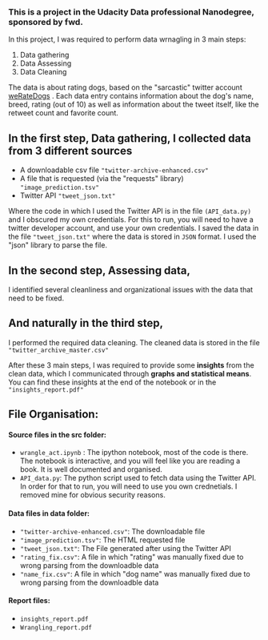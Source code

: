 ### This is a project in the Udacity Data professional Nanodegree, sponsored by fwd.

In this project, I was required to perform data wrnagling in 3 main steps:
1. Data gathering
2. Data Assessing
3. Data Cleaning

The data is about rating dogs, based on the "sarcastic" twitter account [weRateDogs](https://twitter.com/dog_rates?ref_src=twsrc%5Egoogle%7Ctwcamp%5Eserp%7Ctwgr%5Eauthor) . Each data entry contains information about the dog's name, breed, rating (out of 10) as well as information about the tweet itself, like the retweet count and favorite count.

## In the first step, Data gathering, I collected data from 3 different sources
- A downloadable csv file `"twitter-archive-enhanced.csv"`
- A file that is requested (via the "requests" library) `"image_prediction.tsv"`
- Twitter API `"tweet_json.txt"`

Where the code in which I used the Twitter API is in the file `(API_data.py)` and I obscured my own credentials. For this to run, you will need to have a twitter developer account, and use your own credentials.
I saved the data in the file `"tweet_json.txt"` where the data is stored in `JSON` format. I used the "json" library to parse the file.

## In the second step, Assessing data, 
I identified several cleanliness and organizational issues with the data that need to be fixed.

## And naturally in the third step, 
I performed the required data cleaning. The cleaned data is stored in the file `"twitter_archive_master.csv"`

After these 3 main steps, I was required to provide some **insights** from the clean data, which I communicated through **graphs and statistical means**. You can find these insights at the end of the notebook or in the `"insights_report.pdf"`

## File Organisation:
#### Source files in the src folder:
- `wrangle_act.ipynb` : The ipython notebook, most of the code is there. The notebook is interactive, and you will feel like you are reading a book. It is well documented and organised.
- `API_data.py`: The python script used to fetch data using the Twitter API. In order for that to run, you will need to use you own crednetials. I removed mine for obvious security reasons.

#### Data files in data folder:
- `"twitter-archive-enhanced.csv"`: The downloadable file
- `"image_prediction.tsv"`: The HTML requested file
- `"tweet_json.txt"`: The File generated after using the Twitter API
- `"rating_fix.csv"`: A file in which "rating" was manually fixed due to wrong parsing from the downloadble data
- `"name_fix.csv"`: A file in which "dog name" was manually fixed due to wrong parsing from the downloadble data

#### Report files:
- `insights_report.pdf`
- `Wrangling_report.pdf`

